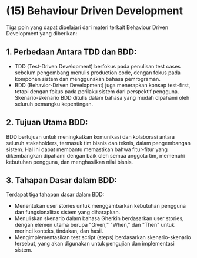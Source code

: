 # (15) Behaviour Driven Development
Tiga poin yang dapat dipelajari dari materi terkait Behaviour Driven Development yang diberikan:

## 1. Perbedaan Antara TDD dan BDD:
- TDD (Test-Driven Development) berfokus pada penulisan test cases sebelum pengembang menulis production code, dengan fokus pada komponen sistem dan menggunakan bahasa pemrograman.
- BDD (Behavior-Driven Development) juga menerapkan konsep test-first, tetapi dengan fokus pada perilaku sistem dari perspektif pengguna. Skenario-skenario BDD ditulis dalam bahasa yang mudah dipahami oleh seluruh pemangku kepentingan.

## 2. Tujuan Utama BDD:

BDD bertujuan untuk meningkatkan komunikasi dan kolaborasi antara seluruh stakeholders, termasuk tim bisnis dan teknis, dalam pengembangan sistem. Hal ini dapat membantu memastikan bahwa fitur-fitur yang dikembangkan dipahami dengan baik oleh semua anggota tim, memenuhi kebutuhan pengguna, dan menghasilkan nilai bisnis.

## 3. Tahapan Dasar dalam BDD:

Terdapat tiga tahapan dasar dalam BDD: 
- Menentukan user stories untuk menggambarkan kebutuhan pengguna dan fungsionalitas sistem yang diharapkan.
- Menuliskan skenario dalam bahasa Gherkin berdasarkan user stories, dengan elemen utama berupa "Given," "When," dan "Then" untuk merinci konteks, tindakan, dan hasil.
- Mengimplementasikan test script (steps) berdasarkan skenario-skenario tersebut, yang akan digunakan untuk pengujian dan implementasi sistem.

